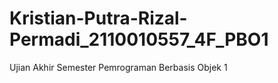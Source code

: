 # Kristian-Putra-Rizal-Permadi_2110010557_4F_PBO1
Ujian Akhir Semester Pemrograman Berbasis Objek 1
